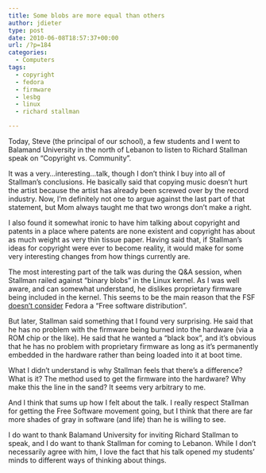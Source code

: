 ```yaml
---
title: Some blobs are more equal than others
author: jdieter
type: post
date: 2010-06-08T18:57:37+00:00
url: /?p=184
categories:
  - Computers
tags:
  - copyright
  - fedora
  - firmware
  - lesbg
  - linux
  - richard stallman

---
```

Today, Steve (the principal of our school), a few students and I went to Balamand University in the north of Lebanon to listen to Richard Stallman speak on &#8220;Copyright vs. Community&#8221;.

It was a very&#8230;interesting&#8230;talk, though I don&#8217;t think I buy into all of Stallman&#8217;s conclusions. He basically said that copying music doesn&#8217;t hurt the artist because the artist has already been screwed over by the record industry. Now, I&#8217;m definitely not one to argue against the last part of that statement, but Mom always taught me that two wrongs don&#8217;t make a right.

I also found it somewhat ironic to have him talking about copyright and patents in a place where patents are none existent and copyright has about as much weight as very thin tissue paper. Having said that, if Stallman&#8217;s ideas for copyright were ever to become reality, it would make for some very interesting changes from how things currently are.

The most interesting part of the talk was during the Q&A session, when Stallman railed against &#8220;binary blobs&#8221; in the Linux kernel. As I was well aware, and can somewhat understand, he dislikes proprietary firmware being included in the kernel. This seems to be the main reason that the FSF [doesn&#8217;t consider][1] Fedora a &#8220;Free software distribution&#8221;.

But later, Stallman said something that I found very surprising. He said that he has no problem with the firmware being burned into the hardware (via a ROM chip or the like). He said that he wanted a &#8220;black box&#8221;, and it&#8217;s obvious that he has no problem with proprietary firmware as long as it&#8217;s permanently embedded in the hardware rather than being loaded into it at boot time. 

What I didn&#8217;t understand is why Stallman feels that there&#8217;s a difference? What is it? The method used to get the firmware into the hardware? Why make this the line in the sand? It seems very arbitrary to me.

And I think that sums up how I felt about the talk. I really respect Stallman for getting the Free Software movement going, but I think that there are far more shades of gray in software (and life) than he is willing to see.

I do want to thank Balamand University for inviting Richard Stallman to speak, and I do want to thank Stallman for coming to Lebanon. While I don&#8217;t necessarily agree with him, I love the fact that his talk opened my students&#8217; minds to different ways of thinking about things.

 [1]: http://fedoraproject.org/wiki/FreeSoftwareAnalysis/FSF